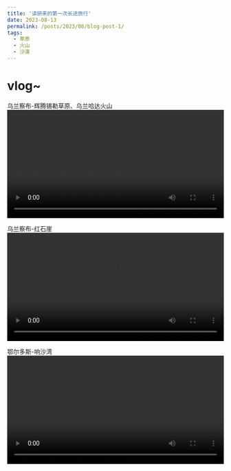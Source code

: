 ```yaml
---
title: '读研来的第一次长途旅行'
date: 2023-08-13
permalink: /posts/2023/08/blog-post-1/
tags:
  - 草原
  - 火山
  - 沙漠
---
```


vlog~
======


乌兰察布-辉腾锡勒草原、乌兰哈达火山
<video width="100%" border="0" cellspacing="0" cellpadding="0" controls preload="auto">
    <source src="/video/20238travel3.MP4" type="video/mp4">
</video>

乌兰察布-红石崖
<video width="100%" border="0" cellspacing="0" cellpadding="0" controls preload="auto">
    <source src="/video/20238travel2.MP4" type="video/mp4">
</video>

鄂尔多斯-响沙湾
<video width="100%" border="0" cellspacing="0" cellpadding="0" controls preload="auto">
    <source src="/video/20238travel1.MP4" type="video/mp4">
</video>

